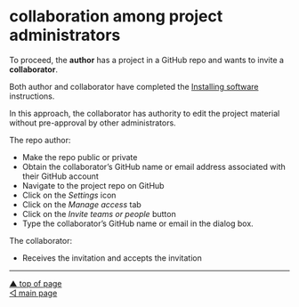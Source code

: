 collaboration among project administrators
================

To proceed, the **author** has a project in a GitHub repo and wants to
invite a **collaborator**.

Both author and collaborator have completed the [Installing
software](p001-install-software.md) instructions.

In this approach, the collaborator has authority to edit the project
material without pre-approval by other administrators.

The repo author:

-   Make the repo public or private
-   Obtain the collaborator’s GitHub name or email address associated
    with their GitHub account
-   Navigate to the project repo on GitHub
-   Click on the *Settings* icon
-   Click on the *Manage access* tab
-   Click on the *Invite teams or people* button
-   Type the collaborator’s GitHub name or email in the dialog box.

The collaborator:

-   Receives the invitation and accepts the invitation

------------------------------------------------------------------------

<a href="#top">▲ top of page</a>  
[◁ main page](../README.md)
